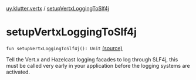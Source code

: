 [uy.klutter.vertx](index.md) / [setupVertxLoggingToSlf4j](.)


# setupVertxLoggingToSlf4j

`fun setupVertxLoggingToSlf4j(): Unit` [(source)](https://github.com/kohesive/klutter/blob/master/vertx3-jdk8/src/main/kotlin/uy/klutter/vertx/VertxUtil.kt#L10)

Tell the Vert.x and Hazelcast logging facades to log through SLF4j, this must be called very early in your application
before the logging systems are activated.



